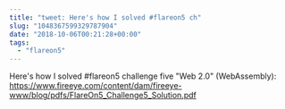 ```yaml
---
title: "tweet: Here's how I solved #flareon5 ch"
slug: "1048367599329787904"
date: "2018-10-06T00:21:28+00:00"
tags:
  - "flareon5"
---
```

Here's how I solved #flareon5 challenge five "Web 2.0" (WebAssembly): https://www.fireeye.com/content/dam/fireeye-www/blog/pdfs/FlareOn5_Challenge5_Solution.pdf